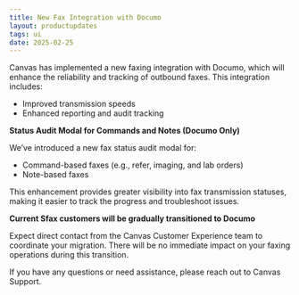 ```yaml
---
title: New Fax Integration with Documo
layout: productupdates
tags: ui
date: 2025-02-25
---
```


Canvas has implemented a new faxing integration with Documo, which will enhance the reliability and tracking of outbound faxes. This integration includes:

- Improved transmission speeds
- Enhanced reporting and audit tracking

**Status Audit Modal for Commands and Notes (Documo Only)**

We’ve introduced a new fax status audit modal for:

- Command-based faxes (e.g., refer, imaging, and lab orders)
- Note-based faxes

This enhancement provides greater visibility into fax transmission statuses, making it easier to track the progress and troubleshoot issues.

**Current Sfax customers will be gradually transitioned to Documo**

Expect direct contact from the Canvas Customer Experience team to coordinate your migration. There will be no immediate impact on your faxing operations during this transition.

If you have any questions or need assistance, please reach out to Canvas Support.
